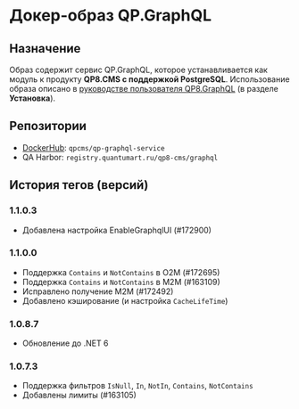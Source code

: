 # Докер-образ QP.GraphQL

## Назначение

Образ содержит сервис QP.GraphQL, которое устанавливается как модуль к продукту **QP8.CMS c поддержкой PostgreSQL**. Использование образа описано в [руководстве пользователя QP8.GraphQL](https://storage.qp.qsupport.ru/qa_official_site/images/downloads/qp8-graphql-user-man.pdf) (в разделе **Установка**).

## Репозитории

* [DockerHub](https://hub.docker.com/r/qpcms/qp-graphql-service/tags): `qpcms/qp-graphql-service`
* QA Harbor: `registry.quantumart.ru/qp8-cms/graphql`

## История тегов (версий)

### 1.1.0.3

* Добавлена настройка EnableGraphqlUI (#172900)

### 1.1.0.0

* Поддержка `Contains` и `NotContains` в O2M (#172695)
* Поддержка `Contains` и `NotContains` в M2M (#163109)
* Исправлено получение M2M (#172492)
* Добавлено кэширование (и настройка `CacheLifeTime`)

### 1.0.8.7

* Обновление до .NET 6

### 1.0.7.3

* Поддержка фильтров `IsNull`, `In`, `NotIn`, `Contains`, `NotContains`
* Добавлены лимиты (#163105)
